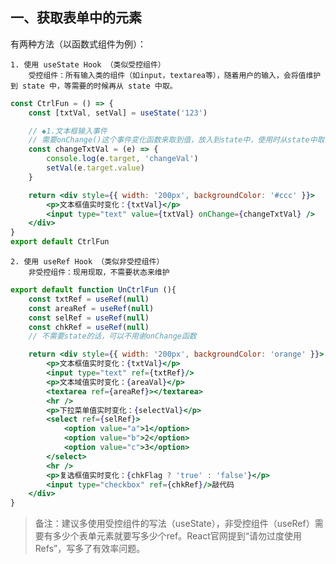 ## 一、获取表单中的元素

有两种方法（以函数式组件为例）：

    1. 使用 useState Hook （类似受控组件）
        受控组件：所有输入类的组件（如input，textarea等），随着用户的输入，会将值维护到 state 中，等需要的时候再从 state 中取。
```jsx
const CtrlFun = () => {
    const [txtVal, setVal] = useState('123')

    // ◆1.文本框输入事件
    // 需要onChange()这个事件变化函数来取到值，放入到state中，使用时从state中取出
    const changeTxtVal = (e) => {
        console.log(e.target, 'changeVal')
        setVal(e.target.value)
    }

    return <div style={{ width: '200px', backgroundColor: '#ccc' }}>
        <p>文本框值实时变化：{txtVal}</p>
        <input type="text" value={txtVal} onChange={changeTxtVal} />
    </div>
}
export default CtrlFun
```

    2. 使用 useRef Hook （类似非受控组件）
        非受控组件：现用现取，不需要状态来维护
```jsx
export default function UnCtrlFun (){
    const txtRef = useRef(null)
    const areaRef = useRef(null)
    const selRef = useRef(null)
    const chkRef = useRef(null)
    // 不需要state的话，可以不用谢onChange函数

    return <div style={{ width: '200px', backgroundColor: 'orange' }}>
        <p>文本框值实时变化：{txtVal}</p>
        <input type="text" ref={txtRef}/>
        <p>文本域值实时变化：{areaVal}</p>
        <textarea ref={areaRef}></textarea>
        <hr />
        <p>下拉菜单值实时变化：{selectVal}</p>
        <select ref={selRef}>
            <option value="a">1</option>
            <option value="b">2</option>
            <option value="c">3</option>
        </select>
        <hr />
        <p>复选框值实时变化：{chkFlag ? 'true' : 'false'}</p>
        <input type="checkbox" ref={chkRef}/>敲代码
    </div>
}
```
> 备注：建议多使用受控组件的写法（useState），非受控组件（useRef）需要有多少个表单元素就要写多少个ref。React官网提到“请勿过度使用Refs”，写多了有效率问题。